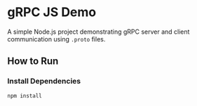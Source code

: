 # gRPC JS Demo

A simple Node.js project demonstrating gRPC server and client communication using `.proto` files.

## How to Run

### Install Dependencies
```bash
npm install
